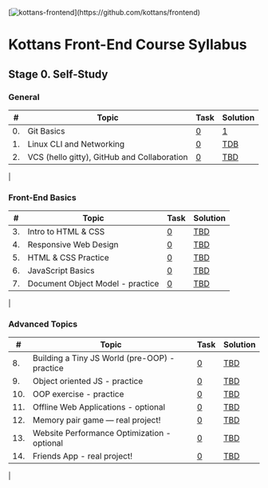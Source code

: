 [![kottans-frontend](https://img.shields.io/badge/%3D(%5E.%5E)%3D-frontend-yellow)](https://github.com/kottans/frontend)

# Kottans Front-End Course Syllabus

## Stage 0. Self-Study

### General
| # | Topic | Task | Solution |
| - | ----- | ---- | -------- |
| 0. | Git Basics | [0](https://github.com/kottans/frontend/blob/2022_UA/tasks/git-intro.md) | [1]() |
| 1. | Linux CLI and Networking | [0](https://github.com/kottans/frontend/blob/2022_UA/tasks/linux-cli-http.md) | [TDB]() |
| 2. | VCS (hello gitty), GitHub and Collaboration | [0](https://github.com/kottans/frontend/blob/2022_UA/tasks/git-collaboration.md) | [TBD]() |
|


### Front-End Basics
| # | Topic | Task | Solution |
| - | ----- | ---- | -------- |
| 3. | Intro to HTML & CSS | [0](https://github.com/kottans/frontend/blob/2022_UA/tasks/html-css-intro.md) | [TBD]() |
| 4. | Responsive Web Design | [0](https://github.com/kottans/frontend/blob/2022_UA/tasks/html-css-responsive.md) | [TBD]() |
| 5. | HTML & CSS Practice | [0](https://github.com/kottans/frontend/blob/2022_UA/tasks/html-css-popup.md) | [TBD]() |
| 6. | JavaScript Basics | [0](https://github.com/kottans/frontend/blob/2022_UA/tasks/js-basics.md) | [TBD]() |
| 7. | Document Object Model - practice | [0](https://github.com/kottans/frontend/blob/2022_UA/tasks/js-dom.md) | [TBD]() |
|


### Advanced Topics
| # | Topic | Task | Solution |
| - | ----- | ---- | -------- |
| 8. | Building a Tiny JS World (pre-OOP) - practice | [0](https://github.com/kottans/frontend/blob/2022_UA/tasks/js-pre-oop.md) | [TBD]() |
| 9. | Object oriented JS - practice | [0](https://github.com/kottans/frontend/blob/2022_UA/tasks/js-oop.md) | [TBD]() |
| 10. | OOP exercise - practice | [0](https://github.com/kottans/frontend/blob/2022_UA/tasks/js-post-oop.md) | [TBD]() |
| 11. | Offline Web Applications - optional | [0](https://github.com/kottans/frontend/blob/2022_UA/tasks/app-design-offline.md) | [TBD]() |
| 12. | Memory pair game — real project! | [0](https://github.com/kottans/frontend/blob/2022_UA/tasks/memory-pair-game.md) | [TBD]() |
| 13. | Website Performance Optimization - optional | [0](https://github.com/kottans/frontend/blob/2022_UA/tasks/app-design-performance.md) | [TBD]() |
| 14. | Friends App - real project! | [0](https://github.com/kottans/frontend/blob/2022_UA/tasks/friends-app.md) | [TBD]() |
|

